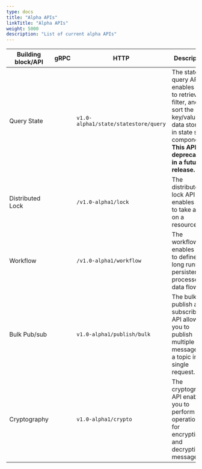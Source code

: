 ```yaml
---
type: docs
title: "Alpha APIs"
linkTitle: "Alpha APIs"
weight: 5000
description: "List of current alpha APIs"
---
```


| Building block/API | gRPC | HTTP | Description | Documentation | Version introduced | 
| ------------------ | ---- | ---- | ----------- | ------------- | ------------------ |
| Query State    |      | `v1.0-alpha1/state/statestore/query` | The state query API enables you to retrieve, filter, and sort the key/value data stored in state store components. **This API will deprecated in a future release.** | [Query State API]({{< ref "howto-state-query-api.md" >}}) | v1.5 |
| Distributed Lock    |      | `/v1.0-alpha1/lock` | The distributed lock API enables you to take a lock on a resource.	 | [Distributed Lock API]({{< ref "distributed-lock-api-overview.md" >}}) | v1.8 |
| Workflow    |      | `/v1.0-alpha1/workflow` | The workflow API enables you to define long running, persistent processes or data flows.	 | [Workflow API]({{< ref "workflow-overview.md" >}}) | v1.10 |
| Bulk Pub/sub    |      | `v1.0-alpha1/publish/bulk` | The bulk publish and subscribe API allows you to publish multiple messages to a topic in a single request. | [Bulk Publish and Subscribe API]({{< ref "pubsub-bulk.md" >}}) | v1.10 |
| Cryptography    |      | `v1.0-alpha1/crypto` | The cryptography API enables you to perform operations for encrypting and decrypting messages. | [Cryptography API]({{< ref "cryptography-overview.md" >}}) | v1.11 |